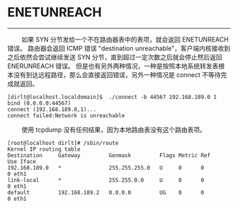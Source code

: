 # ENETUNREACH
***

&emsp;&emsp;
如果 SYN 分节发给一个不在路由器表中的表项，就会返回 ENETUNREACH 错误。
路由器会返回 ICMP 错误 "destination unreachable"，客户端内核接收到之后依然会尝试继续发送 SYN 分节，直到超过一定次数之后就会停止然后返回 ENERUNREACH 错误。
但是也有另外两种情况，一种是按照本地系统转发表根本没有到达远程路径，那么会直接返回错误，另外一种情况是 connect 不等待完成就返回。
    
    [dirlt@localhost.localdomain]$  ./connect -b 44567 192.168.189.0 1
    bind (0.0.0.0:44567)
    connect (192.168.189.0,1)...
    connect failed:Network is unreachable

&emsp;&emsp;
使用 tcpdump 没有任何结果，因为本地路由表没有这个路由表项。

    [root@localhost dirlt]# /sbin/route
    Kernel IP routing table
    Destination     Gateway         Genmask         Flags Metric Ref    Use Iface
    192.168.189.0   *               255.255.255.0   U     0      0        0 eth1
    link-local      *               255.255.0.0     U     0      0        0 eth1
    default         192.168.189.2   0.0.0.0         UG    0      0        0 eth1
